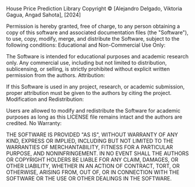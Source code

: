 House Price Prediction Library
Copyright © [Alejandro Delgado, Viktoria Gagua, Angad Sahota], [2024]

Permission is hereby granted, free of charge, to any person obtaining a copy of this software and associated documentation files (the "Software"), to use, copy, modify, merge, and distribute the Software, subject to the following conditions:
Educational and Non-Commercial Use Only:

The Software is intended for educational purposes and academic research only.
Any commercial use, including but not limited to distribution, sublicensing, or selling, is strictly prohibited without explicit written permission from the authors.
Attribution:

If this Software is used in any project, research, or academic submission, proper attribution must be given to the authors by citing the project.
Modification and Redistribution:

Users are allowed to modify and redistribute the Software for academic purposes as long as this LICENSE file remains intact and the authors are credited.
No Warranty:

THE SOFTWARE IS PROVIDED "AS IS", WITHOUT WARRANTY OF ANY KIND, EXPRESS OR IMPLIED, INCLUDING BUT NOT LIMITED TO THE WARRANTIES OF MERCHANTABILITY, FITNESS FOR A PARTICULAR PURPOSE, AND NONINFRINGEMENT. IN NO EVENT SHALL THE AUTHORS OR COPYRIGHT HOLDERS BE LIABLE FOR ANY CLAIM, DAMAGES, OR OTHER LIABILITY, WHETHER IN AN ACTION OF CONTRACT, TORT, OR OTHERWISE, ARISING FROM, OUT OF, OR IN CONNECTION WITH THE SOFTWARE OR THE USE OR OTHER DEALINGS IN THE SOFTWARE.